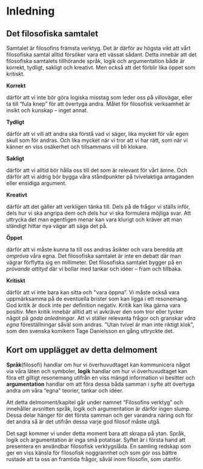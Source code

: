 # Inledning

## Det filosofiska samtalet

Samtalet är filosofins främsta verktyg. Det är därför av högsta vikt att vårt filosofiska samtal alltid försöker vara ett vässat sådant. Detta innebär att det filosofiska samtalets tillhörande språk, logik och argumentation både är korrekt, tydligt, sakligt och kreativt. Men också att det förblir lika öppet som kritiskt.
  
**Korrekt** 

därför att vi inte bör göra logiska misstag som leder oss på villovägar, eller ta till “fula knep” för att övertyga andra. Målet för filosofisk verksamhet är insikt och kunskap – inget annat.

**Tydligt**

därför att vi vill att andra ska förstå vad vi säger, lika mycket för vår egen skull som för andras. Och lika mycket när vi tror att vi har rätt, som när vi känner en viss osäkerhet och tillsammans vill bli klokare.
  
**Sakligt**

därför att vi alltid bör hålla oss till det som är relevant för vårt ämne. Och därför att vi aldrig bör bygga våra ståndpunkter på tvivelaktiga antaganden eller ensidiga argument.

**Kreativt**

därför att det gäller att verkligen tänka till. Dels på de frågor vi ställs inför, dels hur vi ska angripa dem och dels hur vi ska formulera möjliga svar. Att uttrycka det man egentligen menar kan vara klurigt och kräver att man ständigt hittar nya vägar att säga det på.

**Öppet**

därför att vi måste kunna ta till oss andras åsikter och vara beredda att *ompröva* våra egna. Det filosofiska samtalet är inte en debatt där man vägrar förflytta sig en millimeter. Det filosofiska samtalet bygger på en *prövande attityd* där vi bollar med tankar och idéer – fram och tillbaka.

**Kritiskt**

därför att vi inte bara kan sitta och "vara öppna”. Vi måste också vara uppmärksamma på de eventuella brister som kan ligga i ett resonemang. God kritik är dock inte per definition negativ. Kritik kan lika gärna vara positiv. Men kritik innebär alltid att vi avkräver den som tror eller tycker något på *goda anledningar*. Att vi ställer relevanta frågor och granskar *våra egna* föreställningar såväl som andras. "Utan tvivel är man inte riktigt klok", som den svenska komikern Tage Danielsson en gång uttryckte det.

## Kort om upplägget av detta delmoment

**Språk**(filosofi) handlar om hur vi överhuvudtaget kan kommunicera något via våra läten och symboler, **logik** handlar om hur vi överhuvudtaget kan föra ett giltigt resonemang utifrån en viss mängd information vi besitter och **argumentation** handlar om att föra dessa båda samman i syfte att övertyga andra om våra “egna” teorier, tankar och idéer.

Att detta delmoment/kapitel går under namnet “Filosofins verktyg” och innehåller avsnitten språk, logik och argumentation är därför ingen slump. Dessa delar hänger för det första samman och ger varandra näring och för det andra så är det utifrån dessa varje god filosof måste utgå.

Det sagt kommer vi under detta moment bara att skrapa på ytan. Språk, logik och argumentation är inga små potatisar. Syftet  är i första hand att presentera en användbar filosofisk verktygslåda. En samling redskap som ger en viss känsla för filosofisk noggrannhet och som gör oss bättre rustade att ta oss an framtida frågor, såväl inom filosofin, som utanför. 

<!-- Gammal version av sista delen av stycket: Det allra viktigaste att ta med sig från detta kapitel är en viss känsla för filosofisk noggrannhet och en ständig nyfikenhet på *vad som egentligen “menas”*. Inte minst vill jag ge er en användbar filosofisk verktygslåda som gör er bättre rustade att ta er an framtida frågor, såväl inom filosofin, som utanför. -->

